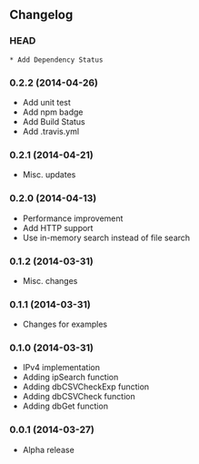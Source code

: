 ## Changelog

### HEAD

```
* Add Dependency Status
```

### 0.2.2 (2014-04-26)

* Add unit test
* Add npm badge
* Add Build Status
* Add .travis.yml

### 0.2.1 (2014-04-21)

* Misc. updates

### 0.2.0 (2014-04-13)

* Performance improvement
* Add HTTP support
* Use in-memory search instead of file search

### 0.1.2 (2014-03-31)

* Misc. changes

### 0.1.1 (2014-03-31)

* Changes for examples

### 0.1.0 (2014-03-31)

* IPv4 implementation
* Adding ipSearch function
* Adding dbCSVCheckExp function
* Adding dbCSVCheck function
* Adding dbGet function

### 0.0.1 (2014-03-27)

* Alpha release